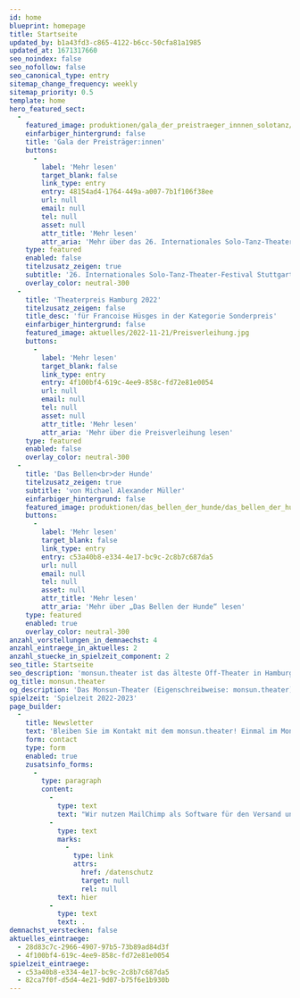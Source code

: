 ```yaml
---
id: home
blueprint: homepage
title: Startseite
updated_by: b1a43fd3-c865-4122-b6cc-50cfa81a1985
updated_at: 1671317660
seo_noindex: false
seo_nofollow: false
seo_canonical_type: entry
sitemap_change_frequency: weekly
sitemap_priority: 0.5
template: home
hero_featured_sect:
  -
    featured_image: produktionen/gala_der_preistraeger_innnen_solotanz/gala_der_preistraegerinnen_solotanz_social_media_c_jo_grabowski.jpg
    einfarbiger_hintergrund: false
    title: 'Gala der Preisträger:innen'
    buttons:
      -
        label: 'Mehr lesen'
        target_blank: false
        link_type: entry
        entry: 48154ad4-1764-449a-a007-7b1f106f38ee
        url: null
        email: null
        tel: null
        asset: null
        attr_title: 'Mehr lesen'
        attr_aria: 'Mehr über das 26. Internationales Solo-Tanz-Theater-Festival aus Stuttgart lesen'
    type: featured
    enabled: false
    titelzusatz_zeigen: true
    subtitle: '26. Internationales Solo-Tanz-Theater-Festival Stuttgart'
    overlay_color: neutral-300
  -
    title: 'Theaterpreis Hamburg 2022'
    titelzusatz_zeigen: false
    title_desc: 'für Francoise Hüsges in der Kategorie Sonderpreis'
    einfarbiger_hintergrund: false
    featured_image: aktuelles/2022-11-21/Preisverleihung.jpg
    buttons:
      -
        label: 'Mehr lesen'
        target_blank: false
        link_type: entry
        entry: 4f100bf4-619c-4ee9-858c-fd72e81e0054
        url: null
        email: null
        tel: null
        asset: null
        attr_title: 'Mehr lesen'
        attr_aria: 'Mehr über die Preisverleihung lesen'
    type: featured
    enabled: false
    overlay_color: neutral-300
  -
    title: 'Das Bellen<br>der Hunde'
    titelzusatz_zeigen: true
    subtitle: 'von Michael Alexander Müller'
    einfarbiger_hintergrund: false
    featured_image: produktionen/das_bellen_der_hunde/das_bellen_der_hunde_35_c_g2_baraniak.jpg
    buttons:
      -
        label: 'Mehr lesen'
        target_blank: false
        link_type: entry
        entry: c53a40b8-e334-4e17-bc9c-2c8b7c687da5
        url: null
        email: null
        tel: null
        asset: null
        attr_title: 'Mehr lesen'
        attr_aria: 'Mehr über „Das Bellen der Hunde“ lesen'
    type: featured
    enabled: true
    overlay_color: neutral-300
anzahl_vorstellungen_in_demnaechst: 4
anzahl_eintraege_in_aktuelles: 2
anzahl_stuecke_in_spielzeit_component: 2
seo_title: Startseite
seo_description: 'monsun.theater ist das älteste Off-Theater in Hamburg und besteht seit 1980. Es befindet sich im Stadtteil Ottensen.'
og_title: monsun.theater
og_description: 'Das Monsun-Theater (Eigenschreibweise: monsun.theater) ist das älteste Off-Theater in Hamburg und besteht seit 1980. Es befindet sich im Stadtteil Ottensen.'
spielzeit: 'Spielzeit 2022-2023'
page_builder:
  -
    title: Newsletter
    text: 'Bleiben Sie im Kontakt mit dem monsun.theater! Einmal im Monat aktuelle Informationen zu unseren Veranstaltungen: Premieren, Festivals, Extra-Events und ein Blick hinter die Kulissen.'
    form: contact
    type: form
    enabled: true
    zusatsinfo_forms:
      -
        type: paragraph
        content:
          -
            type: text
            text: "Wir nutzen MailChimp als Software für den Versand unseres Newsletter. Nach Bestätigen des Buttons \"SENDEN\" erhalten Sie innerhalb weniger Minuten eine E-Mail mit einem Bestätigungslink, um Ihre Anmeldung abzuschließen. Sie willigen hiermit in die Verarbeitung Ihrer Daten zu diesem Zweck ein. Ihre Daten werden nur zu diesem Zweck verwendet und nicht an Dritte weitergegeben. Sie können den Newsletter jederzeit wieder durch einen Klick auf das entsprechende Feld am Ende des Newsletters abbestellen. Ihre E-Maildaten werden dann automatisch aus dem Verteiler ausgetragen. Hinweise zum Datenschutz finden Sie\_"
          -
            type: text
            marks:
              -
                type: link
                attrs:
                  href: /datenschutz
                  target: null
                  rel: null
            text: hier
          -
            type: text
            text: .
demnachst_verstecken: false
aktuelles_eintraege:
  - 28d83c7c-2966-4907-97b5-73b89ad84d3f
  - 4f100bf4-619c-4ee9-858c-fd72e81e0054
spielzeit_eintraege:
  - c53a40b8-e334-4e17-bc9c-2c8b7c687da5
  - 82ca7f0f-d5d4-4e21-9d07-b75f6e1b930b
---
```

